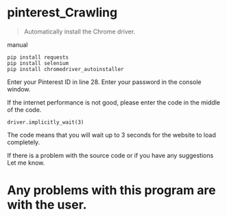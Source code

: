 # pinterest_Crawling

> Automatically install the Chrome driver.



manual
```
pip install requests
pip install selenium
pip install chromedriver_autoinstaller
```
Enter your Pinterest ID in line 28.
Enter your password in the console window.

If the internet performance is not good, please enter the code in the middle of the code.
```
driver.implicitly_wait(3) 
```
The code means that you will wait up to 3 seconds for the website to load completely.

If there is a problem with the source code or if you have any suggestions 
Let me know.
# Any problems with this program are with the user.
